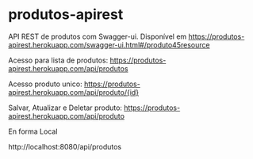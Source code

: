 # produtos-apirest
API REST de produtos com Swagger-ui. Disponível em https://produtos-apirest.herokuapp.com/swagger-ui.html#/produto45resource


Acesso para lista de produtos: https://produtos-apirest.herokuapp.com/api/produtos

Acesso produto unico: https://produtos-apirest.herokuapp.com/api/produto/{id}

Salvar, Atualizar e Deletar produto: https://produtos-apirest.herokuapp.com/api/produto

En forma Local

http://localhost:8080/api/produtos
